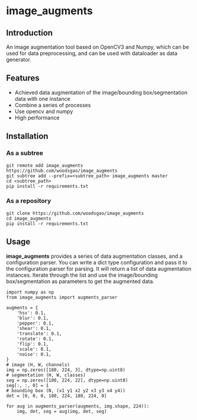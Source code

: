 # image_augments

## Introduction

An image augmentation tool based on OpenCV3 and Numpy, which can be used for data preprocessing, and can be used with dataloader as data generator.

## Features

 - Achieved data augmentation of the image/bounding box/segmentation data with one instance
 - Combine a series of processes
 - Use opencv and numpy
 - High performance

## Installation

### As a subtree

    git remote add image_augments https://github.com/woodsgao/image_augments 
    git subtree add --prefix=<subtree_path> image_augments master
    cd <subtree_path>
    pip install -r requirements.txt

### As a repository

    git clone https://github.com/woodsgao/image_augments
    cd image_augments
    pip install -r requirements.txt

## Usage

**image_augments** provides a series of data augmentation classes, and a configuration parser. You can write a dict type configuration and pass it to the configuration parser for parsing. It will return a list of data augmentation instances. Iterate through the list and use the image/bounding box/segmentation as parameters to get the augmented data.

    import numpy as np
    from image_augments import augments_parser

    augments = {
        'hsv': 0.1,
        'blur': 0.1,
        'pepper': 0.1,
        'shear': 0.1,
        'translate': 0.1,
        'rotate': 0.1,
        'flip': 0.1,
        'scale': 0.1,
        'noise': 0.1,
    }
    # image (H, W, channels)
    img = np.zeros([180, 224, 3], dtype=np.uint8)
    # segmentation (H, W, classes)
    seg = np.zeros([180, 224, 22], dtype=np.uint8)
    seg[:, :, 0] = 1
    # bounding box (N, (x1 y1 x2 y2 x3 y3 x4 y4))
    det = [0, 0, 0, 180, 224, 180, 224, 0]

    for aug in augments_parser(augments, img.shape, 224)):
        img, det, seg = aug(img, det, seg)
    